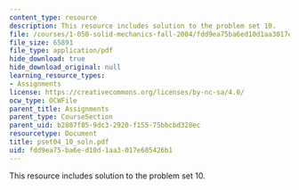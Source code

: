 ```yaml
---
content_type: resource
description: This resource includes solution to the problem set 10.
file: /courses/1-050-solid-mechanics-fall-2004/fdd9ea75ba6ed10d1aa3017e685426b1_pset04_10_soln.pdf
file_size: 65891
file_type: application/pdf
hide_download: true
hide_download_original: null
learning_resource_types:
- Assignments
license: https://creativecommons.org/licenses/by-nc-sa/4.0/
ocw_type: OCWFile
parent_title: Assignments
parent_type: CourseSection
parent_uid: b2807f85-9dc3-2920-f155-75bbcbd328ec
resourcetype: Document
title: pset04_10_soln.pdf
uid: fdd9ea75-ba6e-d10d-1aa3-017e685426b1
---
```

This resource includes solution to the problem set 10.